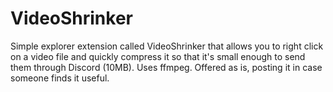 # VideoShrinker
Simple explorer extension called VideoShrinker that allows you to right click on a video file and quickly compress it so that it's small enough to send them through Discord (10MB). Uses ffmpeg. Offered as is, posting it in case someone finds it useful.
